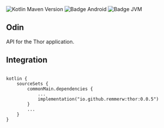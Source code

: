 <div>
    <div>
        <img src="https://img.shields.io/maven-central/v/io.github.remmerw/thor" alt="Kotlin Maven Version" />
        <img src="https://img.shields.io/badge/Platform-Android-brightgreen.svg?logo=android" alt="Badge Android" />
        <!--img src="https://img.shields.io/badge/Platform-iOS%20%2F%20macOS-lightgrey.svg?logo=apple" alt="Badge iOS" /-->
        <img src="https://img.shields.io/badge/Platform-JVM-8A2BE2.svg?logo=openjdk" alt="Badge JVM" />
    </div>
</div>

## Odin
API for the Thor application.

## Integration

```
    
kotlin {
    sourceSets {
        commonMain.dependencies {
            ...
            implementation("io.github.remmerw:thor:0.0.5") 
        }
        ...
    }
}
